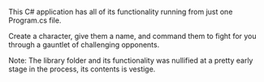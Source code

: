 This C# application has all of its functionality running from just one Program.cs file.

Create a character, give them a name, and command them to fight for you through a gauntlet of challenging opponents.

Note: The library folder and its functionality was nullified at a pretty early stage in the process, its contents is vestige.
